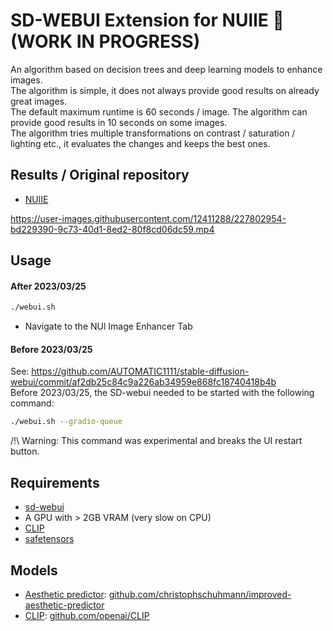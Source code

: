 # SD-WEBUI Extension for NUlIE 🐌 (WORK IN PROGRESS)
An algorithm based on decision trees and deep learning models to enhance images.  
The algorithm is simple, it does not always provide good results on already great images.  
The default maximum runtime is 60 seconds / image. The algorithm can provide good results in 10 seconds on some images.  
The algorithm tries multiple transformations on contrast / saturation / lighting etc., it evaluates the changes and keeps the best ones. 

## Results / Original repository
- [NUlIE](https://github.com/Whiax/NUl-Image-Enhancer)




https://user-images.githubusercontent.com/12411288/227802954-bd229390-9c73-40d1-8ed2-80f8cd06dc59.mp4






## Usage

#### After 2023/03/25
```bash
./webui.sh
```
- Navigate to the NUl Image Enhancer Tab

#### Before 2023/03/25  
See: https://github.com/AUTOMATIC1111/stable-diffusion-webui/commit/af2db25c84c9a226ab34959e868fc18740418b4b  
Before 2023/03/25, the SD-webui needed to be started with the following command:
```bash
./webui.sh --gradio-queue
```
/!\ Warning: This command was experimental and breaks the UI restart button.

## Requirements

- [sd-webui](https://github.com/AUTOMATIC1111/stable-diffusion-webui/)
- A GPU with > 2GB VRAM (very slow on CPU)
- [CLIP](https://github.com/openai/CLIP)
- [safetensors](https://github.com/huggingface/safetensors)

## Models

- [Aesthetic predictor](https://github.com/christophschuhmann/improved-aesthetic-predictor): [github.com/christophschuhmann/improved-aesthetic-predictor](https://github.com/christophschuhmann/improved-aesthetic-predictor)
- [CLIP](https://github.com/openai/CLIP): [github.com/openai/CLIP](https://github.com/openai/CLIP)
